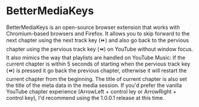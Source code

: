 # BetterMediaKeys
BetterMediaKeys is an open-source browser extension that works with Chromium-based browsers and Firefox. It allows you to skip forward to the next chapter using the next track key (⏩) and also go back to the pervious chapter using the pervious track key (⏪) on YouTube without window focus. It also mimics the way that playlists are handled on YouTube Music: If the current chapter is within 5 seconds of starting when the pervious track key (⏪) is pressed it go back the previous chapter, otherwise it will restart the current chapter from the beginning. The title of current chapter is also set the title of the meta data in the media session. If you'd prefer the vanilla YouTube chapter experience (ArrowLeft + control ley or ArrowRight + control key), I'd recommend using the 1.0.0.1 release at this time.
